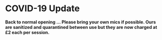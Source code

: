 # COVID-19 Update

**Back to normal opening ... Please bring your own mics if possible. Ours are sanitized and quarantined between use but they are now charged at £2 each per session.**

